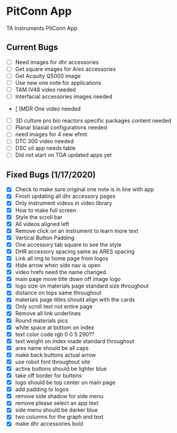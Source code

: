 # PitConn App
 TA Instruments PitConn App
 ## Current Bugs
 - [ ] Need images for dhr accessories
 - [ ] Get square images for Ares accessories
 - [ ] Get Acquity Q5000 image
 - [ ] Use new one note for applications
 - [ ] TAM IV48 video needed
 - [ ] Interfacial accessories images needed
 - [ ]MDR One video needed
  - [ ] 3D culture pro bio reactors specific packages content needed
  - [ ] Planar biaxial configurations needed
  - [ ] need images for 4 new efmti
  - [ ] DTC 300 video needed
- [ ] DSC oil app needs table
- [ ] Did not start on TGA updated apps yet
 ## Fixed Bugs (1/17/2020)
 - [x] Check to make sure original one note is in line with app
  - [x] Finish updating all dhr accessory pages
 - [x] Only instrument videos in video library
 - [x] How to make full screen
 - [x] Style the scroll bar
 - [x] All videos aligned left
 - [x] Remove click on an instrument to learn more text
 - [x] Vertical Button Padding
 - [x] One accessory tab square to see the style
 - [x] DHR accessory spacing same as ARES spacing
 - [x] Link all img to home page from logos
 - [x] Hide arrow when side nav is open
 - [x] video hrefs need the name changed
 - [x] main page move title down off image logo
 - [x] logo size on materials page standard size throughout
 - [x] distance on tops same throughout
 - [x] materials page titles should align with the cards
 - [x] Only scroll text not entire page
 - [x] Remove all link underlines
 - [x] Round materials pics
 - [x] white space at bottom on index 
 - [x] text color code rgb 0 0 5 290??
 - [x] text weight on index made standard throughout
 - [x] ares name should be all caps
 - [x] make back buttons actual arrow
 - [x] use robot font throughout site
 - [x] active buttons should be lighter blue
 - [x] take off border for buttons
 - [x] logo should be top center on main page
 - [x] add padding to logos
 - [x] remove side shadow for side menu
 - [x] remove please select an app text
 - [x] side menu should be darker blue
 - [x] two columns for the graph and text
 - [x] make dhr accessories bold
